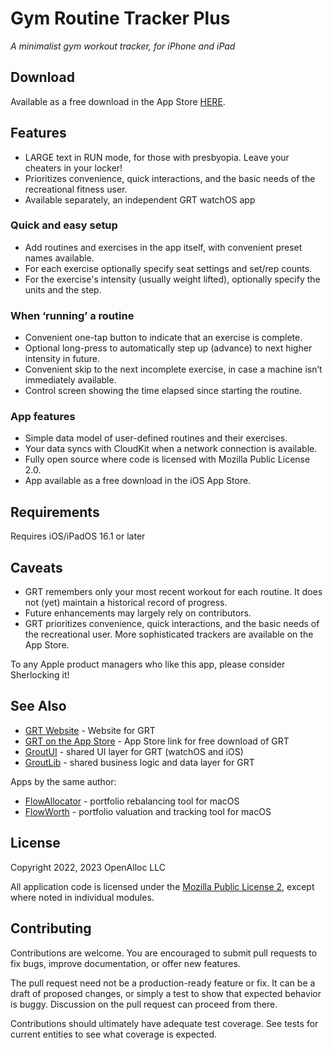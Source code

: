 # Gym Routine Tracker Plus

_A minimalist gym workout tracker, for iPhone and iPad_

## Download

Available as a free download in the App Store [HERE](https://apps.apple.com/us/app/gym-routine-tracker/id6444747204).

## Features

- LARGE text in RUN mode, for those with presbyopia. Leave your cheaters in your locker!
- Prioritizes convenience, quick interactions, and the basic needs of the recreational fitness user.
- Available separately, an independent GRT watchOS app

### Quick and easy setup

- Add routines and exercises in the app itself, with convenient preset names available.
- For each exercise optionally specify seat settings and set/rep counts. 
- For the exercise's intensity (usually weight lifted), optionally specify the units and the step.

### When ‘running’ a routine

- Convenient one-tap button to indicate that an exercise is complete.
- Optional long-press to automatically step up (advance) to next higher intensity in future.
- Convenient skip to the next incomplete exercise, in case a machine isn’t immediately available.
- Control screen showing the time elapsed since starting the routine.

### App features

- Simple data model of user-defined routines and their exercises.
- Your data syncs with CloudKit when a network connection is available.
- Fully open source where code is licensed with Mozilla Public License 2.0.
- App available as a free download in the iOS App Store. 

## Requirements

Requires iOS/iPadOS 16.1 or later

## Caveats

- GRT remembers only your most recent workout for each routine. It does not (yet) maintain a historical record of progress.
- Future enhancements may largely rely on contributors.
- GRT prioritizes convenience, quick interactions, and the basic needs of the recreational user. More sophisticated trackers are available on the App Store.

To any Apple product managers who like this app, please consider Sherlocking it!

## See Also

* [GRT Website](https://gym-routine-tracker.github.io) - Website for GRT
* [GRT on the App Store](https://apps.apple.com/us/app/gym-routine-tracker/id6444747204) - App Store link for free download of GRT
* [GroutUI](https://github.com/gym-routine-tracker/GroutUI) - shared UI layer for GRT (watchOS and iOS)
* [GroutLib](https://github.com/gym-routine-tracker/GroutLib) - shared business logic and data layer for GRT

Apps by the same author:

* [FlowAllocator](https://openalloc.github.io/FlowAllocator/index.html) - portfolio rebalancing tool for macOS
* [FlowWorth](https://openalloc.github.io/FlowWorth/index.html) - portfolio valuation and tracking tool for macOS

## License

Copyright 2022, 2023 OpenAlloc LLC

All application code is licensed under the [Mozilla Public License 2](https://www.mozilla.org/en-US/MPL/2.0/), except where noted in individual modules.

## Contributing

Contributions are welcome. You are encouraged to submit pull requests to fix bugs, improve documentation, or offer new features. 

The pull request need not be a production-ready feature or fix. It can be a draft of proposed changes, or simply a test to show that expected behavior is buggy. Discussion on the pull request can proceed from there.

Contributions should ultimately have adequate test coverage. See tests for current entities to see what coverage is expected.
